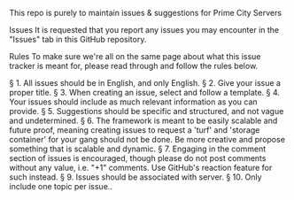 This repo is purely to maintain issues & suggestions for Prime City Servers

Issues
It is requested that you report any issues you may encounter in the "Issues" tab in this GitHub repository.

Rules
To make sure we're all on the same page about what this issue tracker is meant for, please read through and follow the rules below.

§ 1. All issues should be in English, and only English.
§ 2. Give your issue a proper title.
§ 3. When creating an issue, select and follow a template.
§ 4. Your issues should include as much relevant information as you can provide.
§ 5. Suggestions should be specific and structured, and not vague and undetermined.
§ 6. The framework is meant to be easily scalable and future proof, meaning creating issues to request a 'turf' and 'storage container' for your gang should not be done. Be more creative and propose something that is scalable and dynamic.
§ 7. Engaging in the comment section of issues is encouraged, though please do not post comments without any value, i.e. "+1" comments. Use GitHub's reaction feature for such instead.
§ 9. Issues should be associated with server.
§ 10. Only include one topic per issue..
